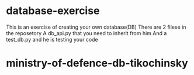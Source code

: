 # database-exercise
This is an exercise of creating your own database(DB)
There are 2 filese in the reposetory
A db_api.py that you need to inherit from him
And a test_db.py and he is testing your code
# ministry-of-defence-db-tikochinsky
